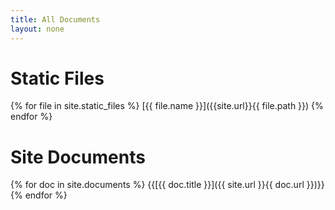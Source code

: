 ```yaml
---
title: All Documents
layout: none
---
```


# Static Files
{% for file in site.static_files %}
[{{ file.name }}]({{site.url}}{{ file.path }})
{% endfor %}

# Site Documents
{% for doc in site.documents %}
{{[{{ doc.title }}]({{ site.url }}{{ doc.url }})}}
{% endfor %}
